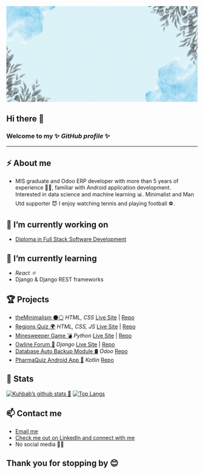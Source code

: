 ![](/media/banner.gif)


## Hi there 👋 

### Welcome to my ✨ _GitHub profile_ ✨

<hr>

## ⚡ About me

- MIS graduate and Odoo ERP developer with more than 5 years of experience 👴🏽, familiar with Android application development. Interested in data science and machine learning 📊. Minimalist and Man Utd supporter 😈 I enjoy watching tennis and playing football ⚽.

## 🔭 I’m currently working on

- [Diploma in Full Stack Software Development](https://codeinstitute.net/full-stack-software-development-diploma/)

## 🌱 I’m currently learning

- _React ⚛️_
- Django & Django REST frameworks

## 🏆 Projects

- <u>theMinimalism ⚫⚪</u> _HTML, CSS_ [Live Site](https://kshamse.github.io/minimalism/) | [Repo](https://github.com/kshamse/minimalism)
- <u>Regions Quiz 🌍</u> _HTML, CSS, JS_ [Live Site](https://kshamse.github.io/regions-quiz/) | [Repo](https://github.com/kshamse/regions-quiz)
- <u>Minesweeper Game 💣</u> _Python_ [Live Site](https://cli-minesweeper.herokuapp.com/) | [Repo](https://github.com/kshamse/minesweeper)
- <u>Owline Forum 💬</u> _Django_ [Live Site](https://owline.herokuapp.com/) | [Repo](https://github.com/kshamse/owline)
- <u>Database Auto Backup Module 🛢</u> _Odoo_ [Repo](https://github.com/kshamse/Odoo-Database-Auto-Backup)
- <u>PharmaQuiz Android App 📱</u> _Kotlin_ [Repo](https://github.com/kshamse/PharmaQuiz)

## 🧮 Stats 

[![Kuhbab’s github stats 🧮](https://github-readme-stats.vercel.app/api?username=kshamse)](https://github.com/kshamse) [![Top Langs](https://github-readme-stats.vercel.app/api/top-langs/?username=kshamse&layout=compact)](https://github.com/kshamse)


## 📫 Contact me

- <a href="mailto:kshamse4@gmail.com">Email me</a>
- [Check me out on LinkedIn and connect with me](https://www.linkedin.com/in/kshamse/)
- No social media 📵😅


## Thank you for stopping by 😊